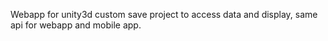 Webapp for unity3d custom save project to access data and display, same api for webapp and mobile app.
